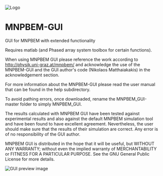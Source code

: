 ![Logo](https://github.com/Nikolaos-MAtthaiakakis/MNPBEM_GUI/blob/master/extra_tools/MNPBEM_GUI_resources/icon_48.png?raw=true)

# MNPBEM-GUI
GUI for MNPBEM with extended functionality 

Requires matlab (and Phased array system toolbox for certain functions). 

When using MNPBEM GUI please reference the work according to http://physik.uni-graz.at/mnpbem/ 
and acknowledge the use of the MNPBEM-GUI and the GUI author's code (Nikolaos Matthaiakakis) in the acknowledgement section.

For more information about the MNPBEM-GUI please read the user manual that can be found in the help subdirectory.

To avoid pathing errors, once downloaded, rename the MNPBEM_GUI-master folder to simply MNPBEM_GUI.

The results calculated with MNPBEM GUI have been tested against experimental results and also against the default MNPBEM simulation tool and have been found to have excellent agreement. Nevertheless, the user should make sure that the results of their simulation are correct. Any error is of no responsibility of the GUI author.

MNPBEM GUI is distributed in the hope that it will be useful,
but WITHOUT ANY WARRANTY; without even the implied warranty of
MERCHANTABILITY or FITNESS FOR A PARTICULAR PURPOSE. See the
GNU General Public License for more details.

![GUI preview image](https://github.com/Nikolaos-MAtthaiakakis/MNPBEM_GUI/blob/master/extra_tools/MNPBEM_GUI_resources/GUI.jpg?raw=true)
